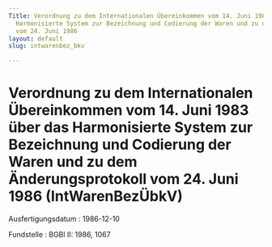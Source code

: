 ```yaml
---
Title: Verordnung zu dem Internationalen Übereinkommen vom 14. Juni 1983 über das
  Harmonisierte System zur Bezeichnung und Codierung der Waren und zu dem Änderungsprotokoll
  vom 24. Juni 1986
layout: default
slug: intwarenbez_bkv

---
```


# Verordnung zu dem Internationalen Übereinkommen vom 14. Juni 1983 über das Harmonisierte System zur Bezeichnung und Codierung der Waren und zu dem Änderungsprotokoll vom 24. Juni 1986 (IntWarenBezÜbkV)

Ausfertigungsdatum
:   1986-12-10

Fundstelle
:   BGBl II: 1986, 1067

